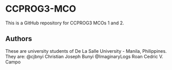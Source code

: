 # CCPROG3-MCO
This is a GitHub repository for CCPROG3 MCOs 1 and 2.
    
## Authors
These are university students of De La Salle University - Manila, Philippines. They are:
@cjbnyi Christian Joseph Bunyi
@ImaginaryLogs Roan Cedric V. Campo